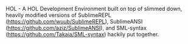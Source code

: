 HOL - A HOL Development Environment built on top of slimmed down, heavily modified versions of SublimeREPL (https://github.com/wuub/SublimeREPL), SublimeANSI (https://github.com/aziz/SublimeANSI), and SML-syntax (https://github.com/Takaia/SML-syntax) hackily put together.